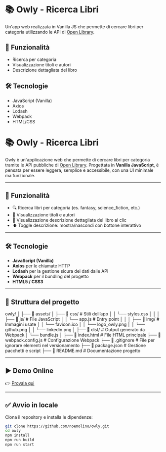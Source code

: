 # 📚 Owly - Ricerca Libri

Un'app web realizzata in Vanilla JS che permette di cercare libri per categoria utilizzando le API di [Open Library](https://openlibrary.org/).

## 🚀 Funzionalità
- Ricerca per categoria
- Visualizzazione titoli e autori
- Descrizione dettagliata del libro

## 🛠️ Tecnologie
- JavaScript (Vanilla)
- Axios
- Lodash
- Webpack
- HTML/CSS


# 📚 Owly - Ricerca Libri

Owly è un'applicazione web che permette di cercare libri per categoria tramite le API pubbliche di [Open Library](https://openlibrary.org/). Progettata in **Vanilla JavaScript**, è pensata per essere leggera, semplice e accessibile, con una UI minimale ma funzionale.

---

## 🚀 Funzionalità

- 🔍 Ricerca libri per categoria (es. fantasy, science_fiction, etc.)
- 📖 Visualizzazione titoli e autori
- 📝 Visualizzazione descrizione dettagliata del libro al clic
- ⬆️ Toggle descrizione: mostra/nascondi con bottone interattivo

---

## 🛠️ Tecnologie

- **JavaScript (Vanilla)**
- **Axios** per le chiamate HTTP
- **Lodash** per la gestione sicura dei dati dalle API
- **Webpack** per il bundling del progetto
- **HTML5 / CSS3**

---

## 📁 Struttura del progetto

owly/
│
├── 📁 assets/
│   ├── 📁 css/            # Stili dell’app
│   │   └── styles.css
│   │
│   ├── 📁 js/             # File JavaScript
│   │   └── app.js         # Entry point
│   │
│   ├── 📁 img/            # Immagini usate
│   │   └── favicon.ico
│   │   └── logo_owly.png
│   │   └── github.png
│   │   └── linkedin.png
│
├── 📁 dist/               # Output generato da Webpack
│   └── bundle.js
│
├── 📄 index.html          # File HTML principale
├── 📄 webpack.config.js   # Configurazione Webpack
├── 📄 .gitignore          # File per ignorare elementi nel versionamento
├── 📄 package.json        # Gestione pacchetti e script
├── 📄 README.md           # Documentazione progetto

---
## ▶️ Demo Online

👉 [Provala qui](https://owly-noemimolino.netlify.app/)

---

## ✅ Avvio in locale

Clona il repository e installa le dipendenze:

```bash
git clone https://github.com/noemolino/owly.git
cd owly
npm install
npm run build
npm run start